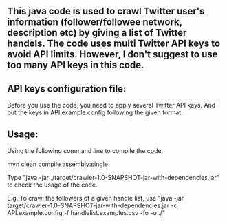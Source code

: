 This java code is used to crawl Twitter user's information (follower/followee network, description etc) by giving a list of Twitter handels. The code uses multi Twitter API keys to avoid API limits. However, I don't suggest to use too many API keys in this code.
------------------------------------------------------------------------

API keys configuration file:
------------------------------------------------------------------------

Before you use the code, you need to apply several Twitter API keys. And put the keys in API.example.config following the given format.

Usage:
------------------------------------------------------------------------
Using the following command line to compile the code:

mvn clean compile assembly:single

Type "java -jar ./target/crawler-1.0-SNAPSHOT-jar-with-dependencies.jar" to check the usage of the code.

E.g. To crawl the followers of a given handle list, use "java -jar target/crawler-1.0-SNAPSHOT-jar-with-dependencies.jar -c API.example.config -f handlelist.examples.csv -fo -o ./"
